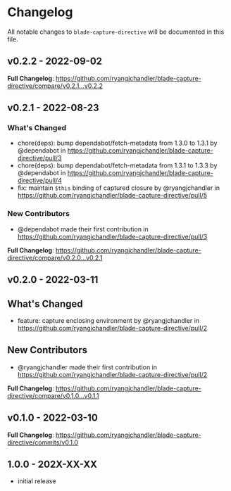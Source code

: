 # Changelog

All notable changes to `blade-capture-directive` will be documented in this file.

## v0.2.2 - 2022-09-02

**Full Changelog**: https://github.com/ryangjchandler/blade-capture-directive/compare/v0.2.1...v0.2.2

## v0.2.1 - 2022-08-23

### What's Changed

- chore(deps): bump dependabot/fetch-metadata from 1.3.0 to 1.3.1 by @dependabot in https://github.com/ryangjchandler/blade-capture-directive/pull/3
- chore(deps): bump dependabot/fetch-metadata from 1.3.1 to 1.3.3 by @dependabot in https://github.com/ryangjchandler/blade-capture-directive/pull/4
- fix: maintain `$this` binding of captured closure by @ryangjchandler in https://github.com/ryangjchandler/blade-capture-directive/pull/5

### New Contributors

- @dependabot made their first contribution in https://github.com/ryangjchandler/blade-capture-directive/pull/3

**Full Changelog**: https://github.com/ryangjchandler/blade-capture-directive/compare/v0.2.0...v0.2.1

## v0.2.0 - 2022-03-11

## What's Changed

- feature: capture enclosing environment by @ryangjchandler in https://github.com/ryangjchandler/blade-capture-directive/pull/2

## New Contributors

- @ryangjchandler made their first contribution in https://github.com/ryangjchandler/blade-capture-directive/pull/2

**Full Changelog**: https://github.com/ryangjchandler/blade-capture-directive/compare/v0.1.0...v0.1.1

## v0.1.0 - 2022-03-10

**Full Changelog**: https://github.com/ryangjchandler/blade-capture-directive/commits/v0.1.0

## 1.0.0 - 202X-XX-XX

- initial release
